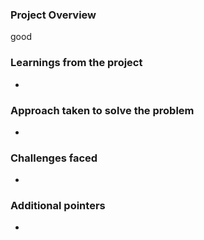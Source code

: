 ### Project Overview

 good


### Learnings from the project

 -


### Approach taken to solve the problem

 -


### Challenges faced

 -


### Additional pointers

 -


